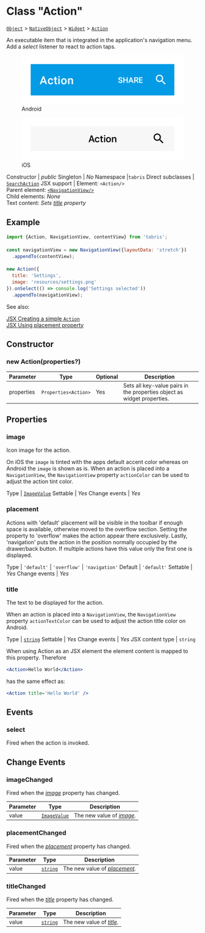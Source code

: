 ---
---
# Class "Action"

<span style="white-space:nowrap;">[`Object`](https://developer.mozilla.org/en-US/docs/Web/JavaScript/Reference/Global_Objects/Object)</span> > <span style="white-space:nowrap;">[`NativeObject`](NativeObject.md)</span> > <span style="white-space:nowrap;">[`Widget`](Widget.md)</span> > <span style="white-space:nowrap;">[`Action`](Action.md)</span>

An executable item that is integrated in the application's navigation menu. Add a *select* listener to react to action taps.


<div class="tabris-image"><figure><div><img srcset="img/android/Action.png 2x" src="img/android/Action.png" alt="Action on Android"/></div><figcaption>Android</figcaption></figure><figure><div><img srcset="img/ios/Action.png 2x" src="img/ios/Action.png" alt="Action on iOS"/></div><figcaption>iOS</figcaption></figure></div>

Constructor | *public*
Singleton | *No*
Namespace |`tabris`
Direct subclasses | <span style="white-space:nowrap;">[`SearchAction`](SearchAction.md)</span>
JSX support | Element: `<Action/>`<br/>Parent element: [`<NavigationView/>`](NavigationView.md)<br/>Child elements: *None*<br/>Text content: *Sets [title](#title) property*<br/>

## Example
```js
import {Action, NavigationView, contentView} from 'tabris';

const navigationView = new NavigationView({layoutData: 'stretch'})
  .appendTo(contentView);

new Action({
  title: 'Settings',
  image: 'resources/settings.png'
}).onSelect(() => console.log('Settings selected'))
  .appendTo(navigationView);
```

See also:
  
[<span class='language jsx'>JSX</span> Creating a simple `Action`](https://playground.tabris.com/?gitref=v3.0.0&snippet=navigationview-action.jsx)  
[<span class='language jsx'>JSX</span> Using placement property](https://playground.tabris.com/?gitref=v3.0.0&snippet=navigationview-action-placement.jsx)

## Constructor

### new Action(properties?)

Parameter|Type|Optional|Description
-|-|-|-
properties | <span style="white-space:nowrap;">`Properties<Action>`</span> | Yes | Sets all key-value pairs in the properties object as widget properties.

## Properties

### image


Icon image for the action.

On iOS the `image` is tinted with the apps default accent color whereas on Android the `image` is shown as is. When an action is placed into a `NavigationView`, the `NavigationView` property `actionColor` can be used to adjust the action tint color.

Type | <span style="white-space:nowrap;">[`ImageValue`](../types.md#imagevalue)</span>
Settable | *Yes*
Change events | *Yes*




### placement


Actions with 'default' placement will be visible in the toolbar if enough space is available, otherwise moved to the overflow section. Setting the property to 'overflow' makes the action appear there exclusively. Lastly, 'navigation' puts the action in the position normally occupied by the drawer/back button. If multiple actions have this value only the first one is displayed.

Type | `'default'` \| `'overflow'` \| `'navigation'`
Default | `'default'`
Settable | *Yes*
Change events | *Yes*




### title


The text to be displayed for the action.

When an action is placed into a `NavigationView`, the `NavigationView` property `actionTextColor` can be used to adjust the action title color on Android.

Type | <span style="white-space:nowrap;">[`string`](https://developer.mozilla.org/en-US/docs/Web/JavaScript/Data_structures#String_type)</span>
Settable | *Yes*
Change events | *Yes*
JSX content type | `string`




When using Action as an JSX element the element content is mapped to this property. Therefore
```jsx
<Action>Hello World</Action>
```
 has the same effect as:
```jsx
<Action title='Hello World' />
```



## Events

### select

Fired when the action is invoked.

## Change Events

### imageChanged

Fired when the [*image*](#image) property has changed.

Parameter|Type|Description
-|-|-
value | <span style="white-space:nowrap;">[`ImageValue`](../types.md#imagevalue)</span> | The new value of [*image*](#image).

### placementChanged

Fired when the [*placement*](#placement) property has changed.

Parameter|Type|Description
-|-|-
value | <span style="white-space:nowrap;">[`string`](https://developer.mozilla.org/en-US/docs/Web/JavaScript/Data_structures#String_type)</span> | The new value of [*placement*](#placement).

### titleChanged

Fired when the [*title*](#title) property has changed.

Parameter|Type|Description
-|-|-
value | <span style="white-space:nowrap;">[`string`](https://developer.mozilla.org/en-US/docs/Web/JavaScript/Data_structures#String_type)</span> | The new value of [*title*](#title).

